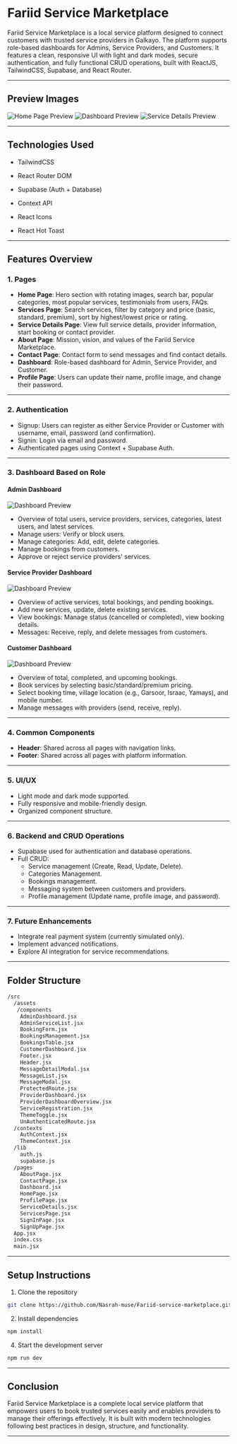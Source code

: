 # Fariid Service Marketplace

Fariid Service Marketplace is a local service platform designed to connect customers with trusted service providers in Galkayo. The platform supports role-based dashboards for Admins, Service Providers, and Customers. It features a clean, responsive UI with light and dark modes, secure authentication, and fully functional CRUD operations, built with ReactJS, TailwindCSS, Supabase, and React Router.

---

## Preview Images

![Home Page Preview](./src/assets/homepage.png)
![Dashboard Preview](./src/assets/dashboard.png)
![Service Details Preview](./src/assets/servicespage.png)

---

## Technologies Used


- TailwindCSS

- React Router DOM

- Supabase (Auth + Database)

- Context API

- React Icons

- React Hot Toast

---

## Features Overview

### 1. Pages
- **Home Page**: Hero section with rotating images, search bar, popular categories, most popular services, testimonials from users, FAQs.
- **Services Page**: Search services, filter by category and price (basic, standard, premium), sort by highest/lowest price or rating.
- **Service Details Page**: View full service details, provider information, start booking or contact provider.
- **About Page**: Mission, vision, and values of the Fariid Service Marketplace.
- **Contact Page**: Contact form to send messages and find contact details.
- **Dashboard**: Role-based dashboard for Admin, Service Provider, and Customer.
- **Profile Page**: Users can update their name, profile image, and change their password.

---

### 2. Authentication
- Signup: Users can register as either Service Provider or Customer with username, email, password (and confirmation).
- Signin: Login via email and password.
- Authenticated pages using Context + Supabase Auth.

---

### 3. Dashboard Based on Role

#### Admin Dashboard
![Dashboard Preview](./src/assets/Screenshot%202025-04-28%20234103.png)

- Overview of total users, service providers, services, categories, latest users, and latest services.
- Manage users: Verify or block users.
- Manage categories: Add, edit, delete categories.
- Manage bookings from customers.
- Approve or reject service providers' services.


#### Service Provider Dashboard
![Dashboard Preview](./src/assets/Screenshot%202025-04-28%20234132.png)

- Overview of active services, total bookings, and pending bookings.
- Add new services, update, delete existing services.
- View bookings: Manage status (cancelled or completed), view booking details.
- Messages: Receive, reply, and delete messages from customers.

#### Customer Dashboard
![Dashboard Preview](./src/assets/Screenshot%202025-04-28%20234157.png)

- Overview of total, completed, and upcoming bookings.
- Book services by selecting basic/standard/premium pricing.
- Select booking time, village location (e.g., Garsoor, Israac, Yamays), and mobile number.
- Manage messages with providers (send, receive, reply).

---

### 4. Common Components
- **Header**: Shared across all pages with navigation links.
- **Footer**: Shared across all pages with platform information.

---

### 5. UI/UX
- Light mode and dark mode supported.
- Fully responsive and mobile-friendly design.
- Organized component structure.

---

### 6. Backend and CRUD Operations
- Supabase used for authentication and database operations.
- Full CRUD:
  - Service management (Create, Read, Update, Delete).
  - Categories Management.
  - Bookings management.
  - Messaging system between customers and providers.
  - Profile management (Update name, profile image, and password).

---

### 7. Future Enhancements
- Integrate real payment system (currently simulated only).
- Implement advanced notifications.
- Explore AI integration for service recommendations.

---

## Folder Structure

```bash
/src
  /assets
   /components
    AdminDashboard.jsx
    AdminServiceList.jsx
    BookingForm.jsx
    BookingsManagement.jsx
    BookingsTable.jsx
    CustomerDashboard.jsx
    Footer.jsx
    Header.jsx
    MessageDetailModal.jsx
    MessageList.jsx
    MessageModal.jsx
    ProtectedRoute.jsx
    ProviderDashboard.jsx
    ProviderDashboardOverview.jsx
    ServiceRegistration.jsx
    ThemeToggle.jsx
    UnAuthenticatedRoute.jsx
  /contexts
    AuthContext.jsx
    ThemeContext.jsx
  /lib
    auth.js
    supabase.js
  /pages
    AboutPage.jsx
    ContactPage.jsx
    Dashboard.jsx
    HomePage.jsx
    ProfilePage.jsx
    ServiceDetails.jsx
    ServicesPage.jsx
    SignInPage.jsx
    SignUpPage.jsx
  App.jsx
  index.css
  main.jsx

```

---

## Setup Instructions

1. Clone the repository

```bash
git clone https://github.com/Nasrah-muse/Fariid-service-marketplace.git
```

2. Install dependencies

```bash
npm install
```

4. Start the development server

```bash
npm run dev
```

---

## Conclusion

Fariid Service Marketplace is a complete local service platform that empowers users to book trusted services easily and enables providers to manage their offerings effectively. It is built with modern technologies following best practices in design, structure, and functionality.

---

 